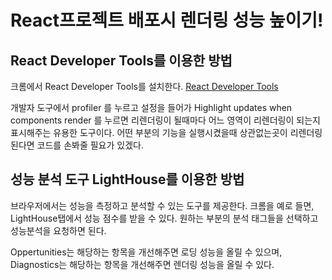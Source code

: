 # React프로젝트 배포시 렌더링 성능 높이기!

## React Developer Tools를 이용한 방법

크롬에서 React Developer Tools를 설치한다.
[React Developer Tools](https://chrome.google.com/webstore/detail/react-developer-tools/fmkadmapgofadopljbjfkapdkoienihi?utm_source=chrome-ntp-icon)

개발자 도구에서 profiler 를 누르고 설정을 들어가 Highlight updates when components render 를 누르면 리렌더링이 될때마다 어느 영역이 리렌더링이 되는지 표시해주는 유용한 도구이다.
어떤 부분의 기능을 실행시켰을때 상관없는곳이 리렌더링 된다면 코드를 손봐줄 필요가 있겠다.

## 성능 분석 도구 LightHouse를 이용한 방법

브라우저에서는 성능을 측정하고 분석할 수 있는 도구를 제공한다.
크롬을 예로 들면, LightHouse탭에서 성능 점수를 받을 수 있다.
원하는 부분의 분석 태그들을 선택하고 성능분석을 요청하면 된다.

Oppertunities는 해당하는 항목을 개선해주면 로딩 성능을 올릴 수 있으며,
Diagnostics는 해당하는 항목을 개선해주면 렌더링 성능을 올릴 수 있다.
